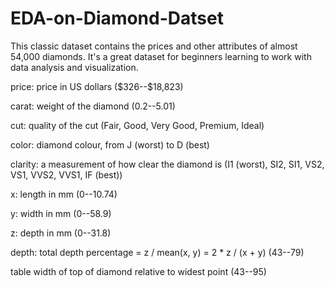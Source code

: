 # EDA-on-Diamond-Datset

This classic dataset contains the prices and other attributes of almost 54,000 diamonds. It's a great dataset for beginners learning to work with data analysis and visualization.

price: price in US dollars (\$326--\$18,823)

carat: weight of the diamond (0.2--5.01)

cut: quality of the cut (Fair, Good, Very Good, Premium, Ideal)

color: diamond colour, from J (worst) to D (best)

clarity: a measurement of how clear the diamond is (I1 (worst), SI2, SI1, VS2, VS1, VVS2, VVS1, IF (best))

x: length in mm (0--10.74)

y: width in mm (0--58.9)

z: depth in mm (0--31.8)

depth: total depth percentage = z / mean(x, y) = 2 * z / (x + y) (43--79)

table width of top of diamond relative to widest point (43--95)
